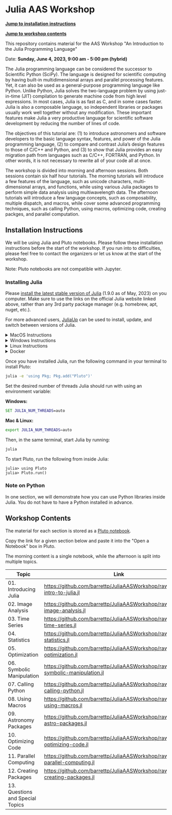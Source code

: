 # Julia AAS Workshop

[**Jump to installation instructions**](#installation-instructions)

[**Jump to workshop contents**](#workshop-contents)

This repository contains material for the AAS Workshop "An Introduction to the Julia Programming Language"

Date: **Sunday, June 4, 2023, 9:00 am - 5:00 pm (hybrid)**

The Julia programming language can be considered the successor to Scientific Python (SciPy). The language is designed for scientific computing by having built-in multidimensional arrays and parallel processing features. Yet, it can also be used as a general-purpose programming language like Python. Unlike Python, Julia solves the two-language problem by using just-in-time (JIT) compilation to generate machine code from high level expressions. In most cases, Julia is as fast as C, and in some cases faster. Julia is also a composable language, so independent libraries or packages usually work well together without any modification. These important features make Julia a very productive language for scientific software development by reducing the number of lines of code.

The objectives of this tutorial are: (1) to introduce astronomers and software developers to the basic language syntax, features, and power of the Julia programming language, (2) to compare and contrast Julia’s design features to those of C/C++ and Python, and (3) to show that Julia provides an easy migration path from languages such as C/C++, FORTRAN, and Python. In other words, it is not necessary to rewrite all of your code all at once.

The workshop is divided into morning and afternoon sessions. Both sessions contain six half hour tutorials. The morning tutorials will introduce a few features of the language, such as unicode characters, multi-dimensional arrays, and functions, while using various Julia packages to perform simple data analysis using multiwavelength data. The afternoon tutorials will introduce a few language concepts, such as composability, multiple dispatch, and macros, while cover some advanced programming techniques, such as calling Python, using macros, optimizing code, creating packges, and parallel computation.

## Installation Instructions

We will be using Julia and Pluto notebooks. Please follow these installation instructions before the start of the workshop. If you run into to difficulties, please feel free to contact the organizers or let us know at the start of the workshop.

Note: Pluto notebooks are not compatible with Jupyter.

### Installing Julia
Please [install the latest stable version of Julia](https://julialang.org/downloads/) (1.9.0 as of May, 2023) on you computer. Make sure to use the links on the official Julia website linked above, rather than any 3rd party package manager (e.g. homebrew, apt, nuget, etc.).

For more advanced users, [JuliaUp](https://github.com/JuliaLang/juliaup) can be used to install, update, and switch between versions of Julia. 

<details>
<summary>MacOS Instructions</summary>
If you have a new mac with an M1 processor, make sure to select the "M-series Processor" link for improved performance.
</details>

<details>
<summary>Windows Instructions</summary>
This <a href="https://www.microsoft.com/store/apps/9NJNWW8PVKMN">Microsoft Store</a> link can also be used to install JuliaUp.

We strongly recomend you use the Windows Terminal included in Windows 11 or downloadable from this <a href="https://aka.ms/terminal">Microsoft Store link</a>. Windows Terminal has improved font and math symbol rendering compared to the antiquated `cmd.exe`.
</details>

<details>
<summary>Linux Instructions</summary>
After downloading the correct version of Julia for your operating system, expand the archive (e.g. <code>tar -xvf julia-xyz.tar.gz</code>) and place the binary <code>julia-xyz/bin/julia</code> in your <code>PATH</code>.

The versions of Julia included in OS package managers (yum, apt, pacman, etc) frequently have bugs not seen in the offical binaries and should be avoided. For more information, <a href="https://julialang.org/downloads/platform/#a_brief_note_about_unofficial_binaries">see here</a>.
</details>

<details>
<summary>Docker</summary>
Julia runs in lightweight, self-contained environments. It is therefore not usually necessary to install Julia within Docker for the sake of reproducibility.
</details>

Once you have installed Julia, run the following command in your terminal to install Pluto:
```bash
julia -e 'using Pkg; Pkg.add("Pluto")'
```

Set the desired number of threads Julia should run with using an environment variable:

**Windows:**
```cmd
SET JULIA_NUM_THREADS=auto
```
**Mac & Linux:**
```bash
export JULIA_NUM_THREADS=auto
```


Then, in the same terminal, start Julia by running:
```bash
julia
```

To start Pluto, run the following from inside Julia:
```julia-repl
julia> using Pluto
julia> Pluto.run()
```

### Note on Python
In one section, we will demonstrate how you can use Python libraries inside Julia. You do not have to have a Python installed in advance.

## Workshop Contents

The material for each section is stored as a [Pluto notebook](https://plutojl.org/). 

Copy the link for a given section below and paste it into the "Open a Notebook" box in Pluto.

The morning content is a single notebook, while the afternoon is split into multiple topics.

| Topic | Link | 
|-------|------|
| 01. Introducing Julia | https://github.com/barrettp/JuliaAASWorkshop/raw/main/01-intro-to-julia.jl |
| 02. Image Analysis | https://github.com/barrettp/JuliaAASWorkshop/raw/main/02-image-analysis.jl |
| 03. Time Series | https://github.com/barrettp/JuliaAASWorkshop/raw/main/03-time-series.jl |
| 04. Statistics | https://github.com/barrettp/JuliaAASWorkshop/raw/main/04-statistics.jl |
| 05. Optimization | https://github.com/barrettp/JuliaAASWorkshop/raw/main/05-optimization.jl |
| 06. Symbolic Manipulation | https://github.com/barrettp/JuliaAASWorkshop/raw/main/06-symbolic-manipulation.jl |
| 07. Calling Python | https://github.com/barrettp/JuliaAASWorkshop/raw/main/07-calling-python.jl |
| 08. Using Macros | https://github.com/barrettp/JuliaAASWorkshop/raw/main/08-using-macros.jl |
| 09. Astronomy Packages | https://github.com/barrettp/JuliaAASWorkshop/raw/main/09-astro-packages.jl |
| 10. Optimizing Code | https://github.com/barrettp/JuliaAASWorkshop/raw/main/10-optimizing-code.jl |
| 11. Parallel Computing | https://github.com/barrettp/JuliaAASWorkshop/raw/main/11-parallel-computing.jl |
| 12. Creating Packages | https://github.com/barrettp/JuliaAASWorkshop/raw/main/12-creating-packages.jl | 
| 13. Questions and Special Topics | |
